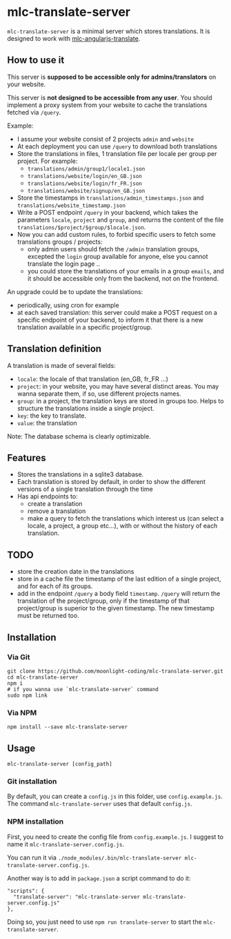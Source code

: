 # mlc-translate-server


`mlc-translate-server` is a minimal server which stores translations. It is designed to work with [mlc-angularjs-translate](https://github.com/moonlight-coding/mlc-angularjs-translate).

## How to use it

This server is **supposed to be accessible only for admins/translators** on your website.

This server is **not designed to be accessible from any user**. You should implement a proxy system from your website to cache the translations fetched via `/query`.

Example:
- I assume your website consist of 2 projects `admin` and `website`
- At each deployment you can use `/query` to download both translations
- Store the translations in files, 1 translation file per locale per group per project. For example:
  - `translations/admin/group1/locale1.json`
  - `translations/website/login/en_GB.json`
  - `translations/website/login/fr_FR.json`
  - `translations/website/signup/en_GB.json`
- Store the timestamps in `translations/admin_timestamps.json` and `translations/website_timestamp.json`
- Write a POST endpoint `/query` in your backend, which takes the parameters `locale`, `project` and `group`, and returns the content of the file `translations/$project/$group/$locale.json`.
- Now you can add custom rules, to forbid specific users to fetch some translations groups / projects:
  - only admin users should fetch the `/admin` translation groups, excepted the `login` group available for anyone, else you cannot translate the login page ..
  - you could store the translations of your emails in a group `emails`, and it should be accessible only from the backend, not on the frontend.

An upgrade could be to update the translations:
- periodically, using cron for example
- at each saved translation: this server could make a POST request on a specific endpoint of your backend, to inform it that there is a new translation available in a specific project/group.

## Translation definition

A translation is made of several fields:
- `locale`: the locale of that translation (en_GB, fr_FR ...)
- `project`: in your website, you may have several distinct areas. You may wanna separate them, if so, use different projects names.
- `group`: in a project, the translation keys are stored in groups too. Helps to structure the translations inside a single project.
- `key`: the key to translate.
- `value`: the translation

Note: The database schema is clearly optimizable.

## Features

- Stores the translations in a sqlite3 database.
- Each translation is stored by default, in order to show the different versions of a single translation through the time
- Has api endpoints to:
  - create a translation
  - remove a translation
  - make a query to fetch the translations which interest us (can select a locale, a project, a group etc...), with or without the history of each translation.

## TODO

- store the creation date in the translations
- store in a cache file the timestamp of the last edition of a single project, and for each of its groups.
- add in the endpoint `/query` a body field `timestamp`. `/query` will return the translation of the project/group, only if the timestamp of that project/group is superior to the given timestamp. The new timestamp must be returned too.

## Installation

### Via Git

```
git clone https://github.com/moonlight-coding/mlc-translate-server.git
cd mlc-translate-server
npm i
# if you wanna use `mlc-translate-server` command
sudo npm link
```

### Via NPM

`npm install --save mlc-translate-server`

## Usage

```
mlc-translate-server [config_path]
```

### Git installation

By default, you can create a `config.js` in this folder, use `config.example.js`. The command `mlc-translate-server` uses that default `config.js`.

### NPM installation

First, you need to create the config file from `config.example.js`. I suggest to name it `mlc-translate-server.config.js`.

You can run it via `./node_modules/.bin/mlc-translate-server mlc-translate-server.config.js`.

Another way is to add in `package.json` a script command to do it:

```
"scripts": {
  "translate-server": "mlc-translate-server mlc-translate-server.config.js"
},
```

Doing so, you just need to use `npm run translate-server` to start the `mlc-translate-server`.


